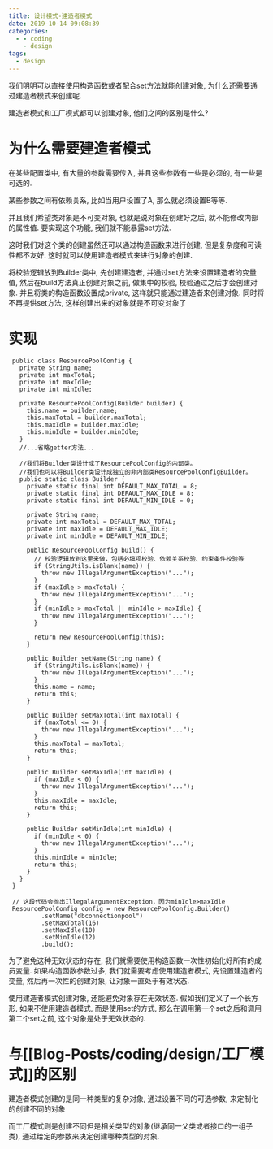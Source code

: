 ```yaml
---
title: 设计模式-建造者模式
date: 2019-10-14 09:08:39
categories:
  - - coding
    - design
tags:
  - design
---
```


我们明明可以直接使用构造函数或者配合set方法就能创建对象, 为什么还需要通过建造者模式来创建呢.

建造者模式和工厂模式都可以创建对象, 他们之间的区别是什么?

# **为什么需要建造者模式**

在某些配置类中, 有大量的参数需要传入, 并且这些参数有一些是必须的, 有一些是可选的.

某些参数之间有依赖关系, 比如当用户设置了A, 那么就必须设置B等等.

并且我们希望类对象是不可变对象, 也就是说对象在创建好之后, 就不能修改内部的属性值. 要实现这个功能, 我们就不能暴露set方法.

这时我们对这个类的创建虽然还可以通过构造函数来进行创建, 但是复杂度和可读性都不友好. 这时就可以使用建造者模式来进行对象的创建.

将校验逻辑放到Builder类中, 先创建建造者, 并通过set方法来设置建造者的变量值, 然后在build方法真正创建对象之前, 做集中的校验, 校验通过之后才会创建对象. 并且将类的构造函数设置成private, 这样就只能通过建造者来创建对象. 同时将不再提供set方法, 这样创建出来的对象就是不可变对象了

# **实现**

```
 public class ResourcePoolConfig {
   private String name;
   private int maxTotal;
   private int maxIdle;
   private int minIdle;
 
   private ResourcePoolConfig(Builder builder) {
     this.name = builder.name;
     this.maxTotal = builder.maxTotal;
     this.maxIdle = builder.maxIdle;
     this.minIdle = builder.minIdle;
   }
   //...省略getter方法...
 
   //我们将Builder类设计成了ResourcePoolConfig的内部类。
   //我们也可以将Builder类设计成独立的非内部类ResourcePoolConfigBuilder。
   public static class Builder {
     private static final int DEFAULT_MAX_TOTAL = 8;
     private static final int DEFAULT_MAX_IDLE = 8;
     private static final int DEFAULT_MIN_IDLE = 0;
 
     private String name;
     private int maxTotal = DEFAULT_MAX_TOTAL;
     private int maxIdle = DEFAULT_MAX_IDLE;
     private int minIdle = DEFAULT_MIN_IDLE;
 
     public ResourcePoolConfig build() {
       // 校验逻辑放到这里来做，包括必填项校验、依赖关系校验、约束条件校验等
       if (StringUtils.isBlank(name)) {
         throw new IllegalArgumentException("...");
       }
       if (maxIdle > maxTotal) {
         throw new IllegalArgumentException("...");
       }
       if (minIdle > maxTotal || minIdle > maxIdle) {
         throw new IllegalArgumentException("...");
       }
 
       return new ResourcePoolConfig(this);
     }
 
     public Builder setName(String name) {
       if (StringUtils.isBlank(name)) {
         throw new IllegalArgumentException("...");
       }
       this.name = name;
       return this;
     }
 
     public Builder setMaxTotal(int maxTotal) {
       if (maxTotal <= 0) {
         throw new IllegalArgumentException("...");
       }
       this.maxTotal = maxTotal;
       return this;
     }
 
     public Builder setMaxIdle(int maxIdle) {
       if (maxIdle < 0) {
         throw new IllegalArgumentException("...");
       }
       this.maxIdle = maxIdle;
       return this;
     }
 
     public Builder setMinIdle(int minIdle) {
       if (minIdle < 0) {
         throw new IllegalArgumentException("...");
       }
       this.minIdle = minIdle;
       return this;
     }
   }
 }
 
 // 这段代码会抛出IllegalArgumentException，因为minIdle>maxIdle
 ResourcePoolConfig config = new ResourcePoolConfig.Builder()
         .setName("dbconnectionpool")
         .setMaxTotal(16)
         .setMaxIdle(10)
         .setMinIdle(12)
         .build();
```

为了避免这种无效状态的存在, 我们就需要使用构造函数一次性初始化好所有的成员变量. 如果构造函数参数过多, 我们就需要考虑使用建造者模式, 先设置建造者的变量, 然后再一次性的创建对象, 让对象一直处于有效状态.

使用建造者模式创建对象, 还能避免对象存在无效状态. 假如我们定义了一个长方形, 如果不使用建造者模式, 而是使用set的方式, 那么在调用第一个set之后和调用第二个set之前, 这个对象是处于无效状态的.

# **与[[Blog-Posts/coding/design/工厂模式]]的区别**

建造者模式创建的是同一种类型的复杂对象, 通过设置不同的可选参数, 来定制化的创建不同的对象

而工厂模式则是创建不同但是相关类型的对象(继承同一父类或者接口的一组子类), 通过给定的参数来决定创建哪种类型的对象.

